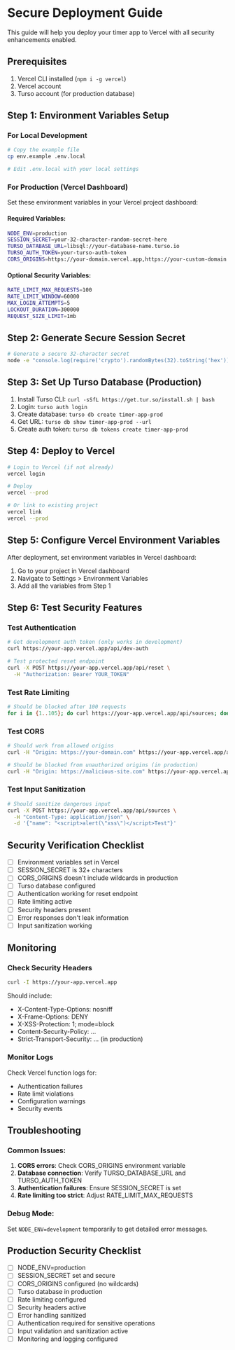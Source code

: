 # Secure Deployment Guide

This guide will help you deploy your timer app to Vercel with all security enhancements enabled.

## Prerequisites

1. Vercel CLI installed (`npm i -g vercel`)
2. Vercel account
3. Turso account (for production database)

## Step 1: Environment Variables Setup

### For Local Development
```bash
# Copy the example file
cp env.example .env.local

# Edit .env.local with your local settings
```

### For Production (Vercel Dashboard)
Set these environment variables in your Vercel project dashboard:

#### Required Variables:
```bash
NODE_ENV=production
SESSION_SECRET=your-32-character-random-secret-here
TURSO_DATABASE_URL=libsql://your-database-name.turso.io
TURSO_AUTH_TOKEN=your-turso-auth-token
CORS_ORIGINS=https://your-domain.vercel.app,https://your-custom-domain.com
```

#### Optional Security Variables:
```bash
RATE_LIMIT_MAX_REQUESTS=100
RATE_LIMIT_WINDOW=60000
MAX_LOGIN_ATTEMPTS=5
LOCKOUT_DURATION=300000
REQUEST_SIZE_LIMIT=1mb
```

## Step 2: Generate Secure Session Secret

```bash
# Generate a secure 32-character secret
node -e "console.log(require('crypto').randomBytes(32).toString('hex'))"
```

## Step 3: Set Up Turso Database (Production)

1. Install Turso CLI: `curl -sSfL https://get.tur.so/install.sh | bash`
2. Login: `turso auth login`
3. Create database: `turso db create timer-app-prod`
4. Get URL: `turso db show timer-app-prod --url`
5. Create auth token: `turso db tokens create timer-app-prod`

## Step 4: Deploy to Vercel

```bash
# Login to Vercel (if not already)
vercel login

# Deploy
vercel --prod

# Or link to existing project
vercel link
vercel --prod
```

## Step 5: Configure Vercel Environment Variables

After deployment, set environment variables in Vercel dashboard:

1. Go to your project in Vercel dashboard
2. Navigate to Settings > Environment Variables
3. Add all the variables from Step 1

## Step 6: Test Security Features

### Test Authentication
```bash
# Get development auth token (only works in development)
curl https://your-app.vercel.app/api/dev-auth

# Test protected reset endpoint
curl -X POST https://your-app.vercel.app/api/reset \
  -H "Authorization: Bearer YOUR_TOKEN"
```

### Test Rate Limiting
```bash
# Should be blocked after 100 requests
for i in {1..105}; do curl https://your-app.vercel.app/api/sources; done
```

### Test CORS
```bash
# Should work from allowed origins
curl -H "Origin: https://your-domain.com" https://your-app.vercel.app/api/sources

# Should be blocked from unauthorized origins (in production)
curl -H "Origin: https://malicious-site.com" https://your-app.vercel.app/api/sources
```

### Test Input Sanitization
```bash
# Should sanitize dangerous input
curl -X POST https://your-app.vercel.app/api/sources \
  -H "Content-Type: application/json" \
  -d '{"name": "<script>alert(\"xss\")</script>Test"}'
```

## Security Verification Checklist

- [ ] Environment variables set in Vercel
- [ ] SESSION_SECRET is 32+ characters
- [ ] CORS_ORIGINS doesn't include wildcards in production
- [ ] Turso database configured
- [ ] Authentication working for reset endpoint
- [ ] Rate limiting active
- [ ] Security headers present
- [ ] Error responses don't leak information
- [ ] Input sanitization working

## Monitoring

### Check Security Headers
```bash
curl -I https://your-app.vercel.app
```

Should include:
- X-Content-Type-Options: nosniff
- X-Frame-Options: DENY
- X-XSS-Protection: 1; mode=block
- Content-Security-Policy: ...
- Strict-Transport-Security: ... (in production)

### Monitor Logs
Check Vercel function logs for:
- Authentication failures
- Rate limit violations
- Configuration warnings
- Security events

## Troubleshooting

### Common Issues:

1. **CORS errors**: Check CORS_ORIGINS environment variable
2. **Database connection**: Verify TURSO_DATABASE_URL and TURSO_AUTH_TOKEN
3. **Authentication failures**: Ensure SESSION_SECRET is set
4. **Rate limiting too strict**: Adjust RATE_LIMIT_MAX_REQUESTS

### Debug Mode:
Set `NODE_ENV=development` temporarily to get detailed error messages.

## Production Security Checklist

- [ ] NODE_ENV=production
- [ ] SESSION_SECRET set and secure
- [ ] CORS_ORIGINS configured (no wildcards)
- [ ] Turso database in production
- [ ] Rate limiting configured
- [ ] Security headers active
- [ ] Error handling sanitized
- [ ] Authentication required for sensitive operations
- [ ] Input validation and sanitization active
- [ ] Monitoring and logging configured
